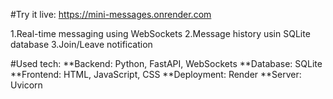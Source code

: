 #Try it live: https://mini-messages.onrender.com 

1.Real-time messaging using WebSockets
2.Message history usin SQLite database
3.Join/Leave notification

#Used tech: 
**Backend: Python, FastAPI, WebSockets
**Database: SQLite
**Frontend: HTML, JavaScript, CSS
**Deployment: Render
**Server: Uvicorn
